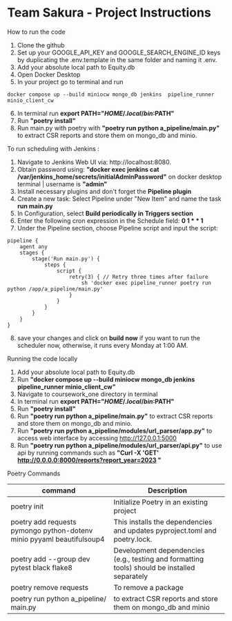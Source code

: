 # Team Sakura - Project Instructions

How to run the code

1. Clone the github 
2. Set up your GOOGLE_API_KEY and GOOGLE_SEARCH_ENGINE_ID keys by duplicating the .env.template in the same folder and naming it .env.
3. Add your absolute local path to Equity.db
4. Open Docker Desktop 
5. In your project go to terminal and run
```
docker compose up --build miniocw mongo_db jenkins  pipeline_runner minio_client_cw
```
6. In terminal run **export PATH="$HOME/.local/bin:$PATH"**
7. Run **"poetry install"**
8. Run main.py with poetry with **"poetry run python a_pipeline/main.py"** to extract CSR reports and store them on mongo_db and minio.


To run scheduling with Jenkins : 
1. Navigate to Jenkins Web UI via: http://localhost:8080.
2. Obtain password using:
**"docker exec jenkins cat /var/jenkins_home/secrets/initialAdminPassword"** on docker desktop terminal | username is **"admin"**
3. Install necessary plugins and don't forget the **Pipeline plugin**
4. Create a new task: Select Pipeline under "New Item" and name the task **run main.py**
5. In Configuration, select **Build periodically in Triggers section**
6. Enter the following cron expression in the Schedule field: **0 1 * * 1**
7. Under the Pipeline section, choose Pipeline script and input the script:

```
pipeline {
    agent any
    stages {
        stage('Run main.py') {
            steps {
                script {
                    retry(3) { // Retry three times after failure
                        sh 'docker exec pipeline_runner poetry run python /app/a_pipeline/main.py'
                    }
                }
            }
        }
    }
}
```
8. save your changes and click on **build now** if you want to run the scheduler now, otherwise, it runs every Monday at 1:00 AM. 

Running the code locally
1. Add your absolute local path to Equity.db
2. Run **"docker compose up --build miniocw mongo_db jenkins  pipeline_runner minio_client_cw"**
1. Navigate to coursework_one directory in terminal 
2. In terminal run **export PATH="$HOME/.local/bin:$PATH"**
3. Run **"poetry install"**
4. Run **"poetry run python a_pipeline/main.py"** to extract CSR reports and store them on mongo_db and minio.
5. Run **"poetry run python a_pipeline/modules/url_parser/app.py"** to access web interface by accessing http://127.0.0.1:5000
6. Run **"poetry run python a_pipeline/modules/url_parser/api.py"** to use api by running commands such as **"Curl -X 'GET' http://0.0.0.0:8000/reports?report_year=2023  "**


Poetry Commands

| command                                                               |  Description              |
|-----------------------------------------------------------------------|---------------------------------------------|
| poetry init                                                           |  Initialize Poetry in an existing project   |
| poetry add requests pymongo python-dotenv minio pyyaml beautifulsoup4 |  This installs the dependencies and updates pyproject.toml and poetry.lock.|
| poetry add --group dev pytest black flake8                            | Development dependencies (e.g., testing and formatting tools) should be installed separately|
| poetry remove requests                                                | To remove a package|
| poetry run python a_pipeline/ main.py                                 | to extract CSR reports and store them on mongo_db and minio|
